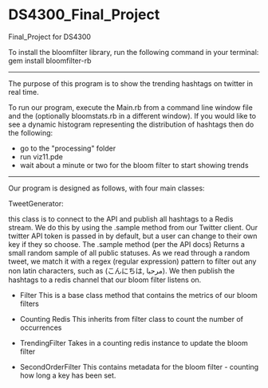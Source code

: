 # DS4300_Final_Project
Final_Project for DS4300

To install the bloomfilter library, run the following command in your terminal:
gem install bloomfilter-rb

__________________________________________________________________________________________

The purpose of this program is to show the trending hashtags on twitter in real time.


To run our program, execute the Main.rb from a command line window file and the (optionally bloomstats.rb in a different window). If you would like to see a dynamic histogram representing the distribution of hashtags then do the following:

- go to the "processing" folder
- run viz11.pde
- wait about a minute or two for the bloom filter to start showing trends

__________________________________________________________________________________________

Our program is designed as follows, with four main classes:

TweetGenerator:

this class is to connect to the API and publish all hashtags to a Redis stream. We do this 			by using the .sample method from our Twitter client. Our twitter API token is passed in by default, but a user can change to their own key if they so choose. The .sample method (per the API docs) Returns a small random sample of all public statuses. As we read through a random tweet, we match it with a regex (regular expression) pattern to filter out any non latin characters, such as (こんにちは, مرحبا). We then publish the hashtags to a redis channel that our bloom filter listens on.


- Filter
This is a base class method that contains the metrics of our bloom filters


- Counting Redis
This inherits from filter class to count the number of occurrences


- TrendingFilter
Takes in a counting redis instance to update the bloom filter


- SecondOrderFilter
This contains metadata for the bloom filter - counting how long a key has been set.






